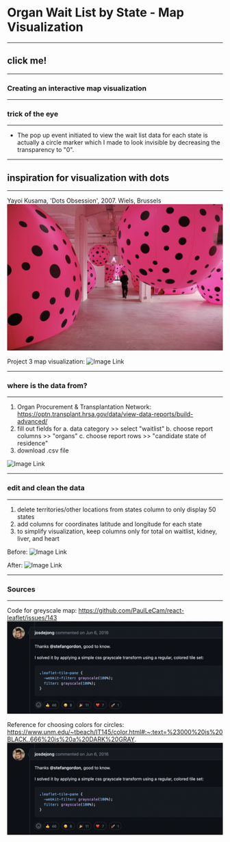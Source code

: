# Organ Wait List by State - Map Visualization
---
## click me! 
---
### Creating an interactive map visualization

---
### trick of the eye
---
- The pop up event initiated to view the wait list data for each state is actually a circle marker which I made to look invisible by decreasing the transparency to "0". 

---
## inspiration for visualization with dots
---
Yayoi Kusama, 'Dots Obsession', 2007. Wiels, Brussels
![Image Link](https://github.com/mwsierzega/Project3/blob/marcela/2_Images/dots-obsession-yakoi-kusama.png)

Project 3 map visualization:
![Image Link](https://github.com/mwsierzega/Project3/blob/marcela/2_Images/dots-obsession.png)

---
### where is the data from?
---
1. Organ Procurement & Transplantation Network:
https://optn.transplant.hrsa.gov/data/view-data-reports/build-advanced/
2. fill out fields for 
    a. data category >> select "waitlist" 
    b. choose report columns >> "organs"
    c. choose report rows >> "candidate state of residence"
3. download .csv file

![Image Link](xxx)

---
### edit and clean the data
---
1. delete territories/other locations from states column to only display 50 states
2. add columns for coordinates latitude and longitude for each state
3. to simplify visualization, keep columns only for total on waitlist, kidney, liver, and heart

Before: 
![Image Link](xxx)

After: 
![Image Link](xxx)


---
### Sources
---
Code for greyscale map:
https://github.com/PaulLeCam/react-leaflet/issues/143
![Image Link](https://github.com/mwsierzega/leaflet-challenge/blob/main/leaflet-greyscale.png)


Reference for choosing colors for circles:
https://www.unm.edu/~tbeach/IT145/color.html#:~:text=%23000%20is%20BLACK.,666%20is%20a%20DARK%20GRAY.
![Image Link](https://github.com/mwsierzega/leaflet-challenge/blob/main/leaflet-greyscale.png)
